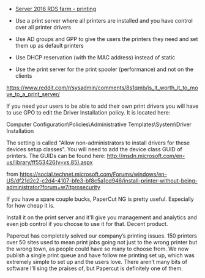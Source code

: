 * [Server 2016 RDS farm - printing](https://www.reddit.com/r/sysadmin/comments/8ddz4f/server_2016_rds_farm_printing/)

* Use a print server where all printers are installed and you have control over all printer drivers
* Use AD groups and GPP to give the users the printers they need and set them up as default printers
* Use DHCP reservation (with the MAC address) instead of static
* Use the print server for the print spooler (performance) and not on the clients


https://www.reddit.com/r/sysadmin/comments/8s1qmb/is_it_worth_it_to_move_to_a_print_server/




If you need your users to be able to add their own print drivers you will have to use GPO to edit the Driver Installation policy. It is located here:

Computer Configuration\Policies\Administrative Templates\System\Driver Installation

The setting is called "Allow non-administrators to install drivers for these devices setup classes". You will need to add the device class GUID of printers. The GUIDs can be found here: http://msdn.microsoft.com/en-us/library/ff553426(v=vs.85).aspx

from https://social.technet.microsoft.com/Forums/windows/en-US/df21d2c2-c2d4-4107-bfe3-bf8c5a1cd946/install-printer-without-being-administrator?forum=w7itprosecurity


If you have a spare couple bucks, PaperCut NG is pretty useful. Especially for how cheap it is.

Install it on the print server and it'll give you management and analytics and even job control if you choose to use it for that. Decent product.

Papercut has completely solved our company’s printing issues. 150 printers over 50 sites used to mean print jobs going not just to the wrong printer but the wrong town, as people could have so many to choose from. We now publish a single print queue and have follow me printing set up, which was extremely simple to set up and the users love. There aren’t many bits of software I’ll sing the praises of, but Papercut is definitely one of them.
